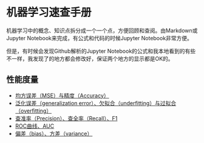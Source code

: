 # 机器学习速查手册

机器学习中的概念、知识点拆分成一个一个点，方便回顾和查阅。由Markdown或Jupyter Notebook来完成，有公式和代码的时候Jupyter Notebook非常方便。

但是，有时候会发现Github解析的Jupyter Notebook的公式和我本地看到的有些不一样，我发现了的地方都会修改好，保证两个地方的显示都是OK的。

## 性能度量

- [均方误差（MSE）与精度（Accuracy）](https://github.com/coder-ss/ss-cheat-sheet-ml/blob/master/measurement/MSE-accuracy.ipynb)
- [泛化误差（generalization error）、欠拟合（underfitting）与过拟合（overfitting）](https://github.com/coder-ss/ss-cheat-sheet-ml/blob/master/measurement/overfitting-underfitting.ipynb)
- [查准率（Precision）、查全率（Recall）、F1](https://github.com/coder-ss/ss-cheat-sheet-ml/blob/master/measurement/precision-recall-f1.ipynb)
- [ROC曲线、AUC](https://github.com/coder-ss/ss-cheat-sheet-ml/blob/master/measurement/ROC-AUC.ipynb)
- [偏差（bias）、方差（variance）](./measurement/bias-variance.ipynb)